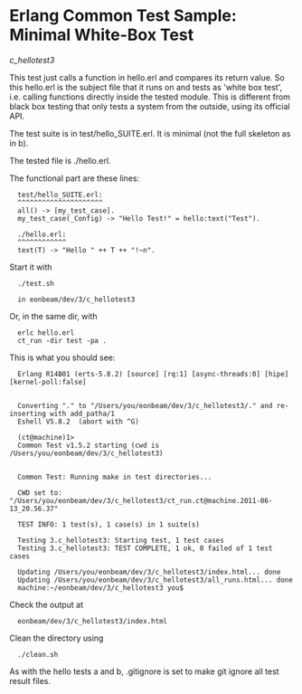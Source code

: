 Erlang Common Test Sample: Minimal White-Box Test
=================================================
*c_hellotest3*

This test just calls a function in hello.erl and compares its return value.
So this hello.erl is the subject file that it runs on and tests as 'white box test', 
i.e. calling functions directly inside the tested module. This is different from
black box testing that only tests a system from the outside, using its official API.

The test suite is in test/hello_SUITE.erl. It is minimal (not the full skeleton as in b).

The tested file is ./hello.erl. 


The functional part are these lines:
	  
	  test/hello_SUITE.erl:
	  ^^^^^^^^^^^^^^^^^^^^^
	  all() -> [my_test_case].
	  my_test_case(_Config) -> "Hello Test!" = hello:text("Test").
	  
	  ./hello.erl:
	  ^^^^^^^^^^^^
	  text(T) -> "Hello " ++ T ++ "!~n".
	  

Start it with

	  ./test.sh
	
	  in eonbeam/dev/3/c_hellotest3


Or, in the same dir, with

	  erlc hello.erl
	  ct_run -dir test -pa .


This is what you should see:
	  
	  Erlang R14B01 (erts-5.8.2) [source] [rq:1] [async-threads:0] [hipe] [kernel-poll:false]
	  
	  
	  Converting "." to "/Users/you/eonbeam/dev/3/c_hellotest3/." and re-inserting with add_patha/1
	  Eshell V5.8.2  (abort with ^G)
	  
	  (ct@machine)1> 
	  Common Test v1.5.2 starting (cwd is /Users/you/eonbeam/dev/3/c_hellotest3)
	  
	  
	  Common Test: Running make in test directories...
	  
	  CWD set to: "/Users/you/eonbeam/dev/3/c_hellotest3/ct_run.ct@machine.2011-06-13_20.56.37"
	  
	  TEST INFO: 1 test(s), 1 case(s) in 1 suite(s)
	  
	  Testing 3.c_hellotest3: Starting test, 1 test cases
	  Testing 3.c_hellotest3: TEST COMPLETE, 1 ok, 0 failed of 1 test cases
	  
	  Updating /Users/you/eonbeam/dev/3/c_hellotest3/index.html... done
	  Updating /Users/you/eonbeam/dev/3/c_hellotest3/all_runs.html... done
	  machine:~/eonbeam/dev/3/c_hellotest3 you$ 


Check the output at

	  eonbeam/dev/3/c_hellotest3/index.html
	  

Clean the directory using 

	  ./clean.sh
	  
As with the hello tests a and b, .gitignore is set to make git ignore all test result files.